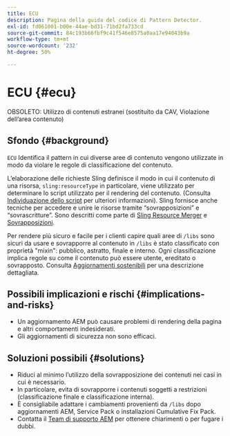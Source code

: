 ```yaml
---
title: ECU
description: Pagina della guida del codice di Pattern Detector.
exl-id: fd061001-b00e-44ae-bd31-71bd2fa733cd
source-git-commit: 84c193b66fbf9c41f546e8575a0aa17e94043b9a
workflow-type: tm+mt
source-wordcount: '232'
ht-degree: 50%

---
```


# ECU {#ecu}

OBSOLETO: Utilizzo di contenuti estranei (sostituito da CAV, Violazione dell’area contenuto)

## Sfondo {#background}

`ECU`  Identifica il pattern in cui diverse aree di contenuto vengono utilizzate in modo da violare le regole di classificazione del contenuto.

L’elaborazione delle richieste Sling definisce il modo in cui il contenuto di una risorsa, `sling:resourceType` in particolare, viene utilizzato per determinare lo script utilizzato per il rendering del contenuto. (Consulta [Individuazione dello script](https://experienceleague.adobe.com/en/docs/experience-manager-65/content/implementing/developing/introduction/the-basics#locating-the-script) per ulteriori informazioni). Sling fornisce anche tecniche per accedere e unire le risorse tramite “sovrapposizioni” e “sovrascritture”. Sono descritti come parte di [Sling Resource Merger](https://experienceleague.adobe.com/en/docs/experience-manager-65/content/implementing/developing/platform/sling-resource-merger) e [Sovrapposizioni](https://experienceleague.adobe.com/en/docs/experience-manager-65/content/implementing/developing/platform/overlays).

Per rendere più sicuro e facile per i clienti capire quali aree di `/libs` sono sicuri da usare e sovrapporre al contenuto in `/libs` è stato classificato con proprietà &quot;mixin&quot;: pubblico, astratto, finale e interno. Ogni classificazione implica regole su come il contenuto può essere utente, ereditato o sovrapposto. Consulta [Aggiornamenti sostenibili](https://experienceleague.adobe.com/en/docs/experience-manager-65/content/implementing/deploying/upgrading/sustainable-upgrades) per una descrizione dettagliata.

## Possibili implicazioni e rischi {#implications-and-risks}

* Un aggiornamento AEM può causare problemi di rendering della pagina e altri comportamenti indesiderati.
* Gli aggiornamenti di sicurezza non sono efficaci.

## Soluzioni possibili {#solutions}

* Riduci al minimo l’utilizzo della sovrapposizione dei contenuti nei casi in cui è necessario.
* In particolare, evita di sovrapporre i contenuti soggetti a restrizioni (classificazione finale e classificazione interna).
* È consigliabile adattare i cambiamenti provenienti da `/libs` dopo aggiornamenti AEM, Service Pack o installazioni Cumulative Fix Pack.
* Contatta il [Team di supporto AEM](https://helpx.adobe.com/it/enterprise/using/support-for-experience-cloud.html) per ottenere chiarimenti o per fugare i dubbi.
